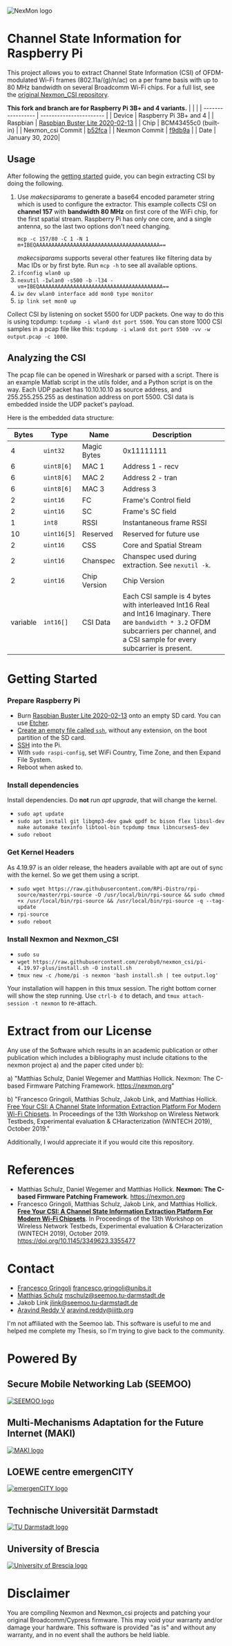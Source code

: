 ![NexMon logo](https://github.com/seemoo-lab/nexmon/raw/master/gfx/nexmon.png)


# Channel State Information for Raspberry Pi

This project allows you to extract Channel State Information (CSI) of OFDM-modulated
Wi-Fi frames (802.11a/(g)/n/ac) on a per frame basis with up to 80 MHz bandwidth on
several Broadcomm Wi-Fi chips. For a full list, see the [original Nexmon_CSI repository](https://github.com/seemoo-lab/nexmon_csi).

**This fork and branch are for Raspberry Pi 3B+ and 4 variants.**
|                   |                         |
| ----------------- | ----------------------- |
| Device            | Raspberry Pi 3B+ and 4  |
| Raspbian          | [Raspbian Buster Lite 2020-02-13](https://downloads.raspberrypi.org/raspbian_lite/images/raspbian_lite-2020-02-14/) |
| Chip              | BCM43455c0 (built-in)   |
| Nexmon_csi Commit | [b52fca](https://github.com/seemoo-lab/nexmon_csi/commit/b52fca3abc18715d6d12692e531164b5d62a78fd) |
| Nexmon Commit     | [f9db9a](https://github.com/seemoo-lab/nexmon/commit/f9db9abcac8f40a7f8a8408429e34e1c51f33c97) |
| Date              | January 30, 2020|

## Usage
After following the [getting started](#getting-started) guide, you can begin extracting CSI by doing the following.
1. Use _makecsiparams_ to generate a base64 encoded parameter string which is used to configure the extractor.
   This example collects CSI on **channel 157** with **bandwidth 80 MHz** on first core of the WiFi chip, for the first spatial stream.
   Raspberry Pi has only one core, and a single antenna, so the last two options don't need changing.
    ```
    mcp -c 157/80 -C 1 -N 1
    m+IBEQAAAAAAAAAAAAAAAAAAAAAAAAAAAAAAAAAAAAAAAA==
    ```
    _makecsiparams_ supports several other features like filtering data by Mac IDs or by first byte. Run `mcp -h` to see all available options.
2. `ifconfig wlan0 up`
3. `nexutil -Iwlan0 -s500 -b -l34 -vm+IBEQAAAAAAAAAAAAAAAAAAAAAAAAAAAAAAAAAAAAAAAA==`
4. `iw dev wlan0 interface add mon0 type monitor`
5. `ip link set mon0 up`

Collect CSI by listening on socket 5500 for UDP packets. One way to do this is using tcpdump:
`tcpdump -i wlan0 dst port 5500`. You can store 1000 CSI samples in a pcap file like this:
`tcpdump -i wlan0 dst port 5500 -vv -w output.pcap -c 1000`.

## Analyzing the CSI

The pcap file can be opened in Wireshark or parsed with a script. 
There is an example Matlab script in the utils folder, and a Python script is on the way.
Each UDP packet has 10.10.10.10 as source address, and 255.255.255.255 as destination address on port 5500.
CSI data is embedded inside the UDP packet's payload.

Here is the embedded data structure:

Bytes    | Type       | Name                    | Description
---------| ---------- | ----------------------- | --------------------
4        | `uint32`   | Magic Bytes             | 0x11111111
6        | `uint8[6]` | MAC 1                   | Address 1 - recv
6        | `uint8[6]` | MAC 2                   | Address 2 - tran
6        | `uint8[6]` | MAC 3                   | Address 3
2        | `uint16`   | FC                      | Frame's Control field
2        | `uint16`   | SC                      | Frame's SC field
1        | `int8`     | RSSI                    | Instantaneous frame RSSI
10       | `uint16[5]`| Reserved                | Reserved for future use
2        | `uint16`   | CSS                     | Core and Spatial Stream
2        | `uint16`   | Chanspec                | Chanspec used during extraction. See `nexutil -k`.
2        | `uint16`   | Chip Version            | Chip Version
variable | `int16[]`  | CSI Data                | Each CSI sample is 4 bytes with interleaved Int16 Real and Int16 Imaginary. There are `bandwidth * 3.2` OFDM subcarriers per channel, and a CSI sample for every subcarrier is present.

# Getting Started
### Prepare Raspberry Pi
* Burn [Raspbian Buster Lite 2020-02-13](https://downloads.raspberrypi.org/raspbian_lite/images/raspbian_lite-2020-02-14/) onto an empty SD card. You can use [Etcher](https://www.balena.io/etcher/).
* [Create an empty file called `ssh`](https://www.raspberrypi.org/documentation/remote-access/ssh/), without any extension, on the boot partition of the SD card.
* [SSH](https://www.raspberrypi.org/documentation/remote-access/ssh/) into the Pi.
* With `sudo raspi-config`, set WiFi Country, Time Zone, and then Expand File System.
* Reboot when asked to.

### Install dependencies
Install dependencies. Do **not** run _apt upgrade_, that will change the kernel.

* `sudo apt update`
* `sudo apt install git libgmp3-dev gawk qpdf bc bison flex libssl-dev make automake texinfo libtool-bin tcpdump tmux libncurses5-dev`
* `sudo reboot`

### Get Kernel Headers
As 4.19.97 is an older release, the headers available with apt are out of sync with the kernel.
So we get them using a script.

* `sudo wget https://raw.githubusercontent.com/RPi-Distro/rpi-source/master/rpi-source -O /usr/local/bin/rpi-source && sudo chmod +x /usr/local/bin/rpi-source && /usr/local/bin/rpi-source -q --tag-update`
* `rpi-source`
* `sudo reboot`

### Install Nexmon and Nexmon_CSI
* `sudo su`
* `wget https://raw.githubusercontent.com/zeroby0/nexmon_csi/pi-4.19.97-plus/install.sh -O install.sh`
* `tmux new -c /home/pi -s nexmon 'bash install.sh | tee output.log'`

Your installation will happen in this tmux session. The right bottom corner will show the step running. Use `ctrl-b d` to detach, and `tmux attach-session -t nexmon` to re-attach.


# Extract from our License

Any use of the Software which results in an academic publication or
other publication which includes a bibliography must include
citations to the nexmon project a) and the paper cited under b):

a) "Matthias Schulz, Daniel Wegemer and Matthias Hollick. Nexmon:
       The C-based Firmware Patching Framework. https://nexmon.org"

b) "Francesco Gringoli, Matthias Schulz, Jakob Link, and Matthias
       Hollick. [Free Your CSI: A Channel State Information Extraction
       Platform For Modern Wi-Fi Chipsets](https://doi.org/10.1145/3349623.3355477). In Proceedings of the 13th
       Workshop on Wireless Network Testbeds, Experimental evaluation
       & CHaracterization (WiNTECH 2019), October 2019."

Additionally, I would appreciate it if you would cite this repository.

# References

* Matthias Schulz, Daniel Wegemer and Matthias Hollick. **Nexmon: The C-based Firmware Patching 
  Framework**. https://nexmon.org
* Francesco Gringoli, Matthias Schulz, Jakob Link, and Matthias Hollick. **[Free Your CSI: 
  A Channel State Information Extraction Platform For Modern Wi-Fi Chipsets](https://doi.org/10.1145/3349623.3355477)**.
  In Proceedings of the 13th Workshop on Wireless Network Testbeds, Experimental evaluation & CHaracterization (WiNTECH 2019), October 2019. https://doi.org/10.1145/3349623.3355477

[//]: # "[Get references as bibtex file](https://nexmon.org/bib)"

# Contact

* [Francesco Gringoli](http://netweb.ing.unibs.it/~gringoli/) <francesco.gringoli@unibs.it>
* [Matthias Schulz](https://seemoo.tu-darmstadt.de/mschulz) <mschulz@seemoo.tu-darmstadt.de>
* Jakob Link <jlink@seemoo.tu-darmstadt.de>
* [Aravind Reddy V](https://github.com/zeroby0) <aravind.reddy@iiitb.org>

I'm not affiliated with the Seemoo lab.
This software is useful to me and helped me complete my Thesis, so I'm trying to give back to the community.

# Powered By

## Secure Mobile Networking Lab (SEEMOO)
<a href="https://www.seemoo.tu-darmstadt.de">![SEEMOO logo](https://github.com/seemoo-lab/nexmon/raw/master/gfx/seemoo.png)</a>
## Multi-Mechanisms Adaptation for the Future Internet (MAKI)
<a href="http://www.maki.tu-darmstadt.de/">![MAKI logo](https://github.com/seemoo-lab/nexmon/raw/master/gfx/maki.png)</a>
## LOEWE centre emergenCITY
<a href="https://www.emergencity.de/">![emergenCITY logo](https://www.emergencity.de/assets/img/logo_emergencity.png)</a>
## Technische Universität Darmstadt
<a href="https://www.tu-darmstadt.de/index.en.jsp">![TU Darmstadt logo](https://github.com/seemoo-lab/nexmon/raw/master/gfx/tudarmstadt.png)</a>
## University of Brescia
<a href="http://netweb.ing.unibs.it/">![University of Brescia logo](https://github.com/seemoo-lab/nexmon/raw/master/gfx/brescia.png)</a>

# Disclaimer

You are compiling Nexmon and Nexmon_csi projects and patching your original Broadcomm/Cypress firmware.
This may void your warranty and/or damage your hardware.
This software is provided "as is" and without any warranty, and in no event shall the authors be held liable.

